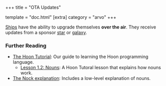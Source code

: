 +++
title = "OTA Updates"

template = "doc.html"
[extra]
category = "arvo"
+++

[Ships](../ship) have the ability to upgrade themselves **over the air**. They receive updates from a sponsor [star](../star) or [galaxy](../galaxy).

### Further Reading

- [The Hoon Tutorial](@/docs/tutorials/hoon/_index.md): Our guide to learning the Hoon programming language.
  - [Lesson 1.2: Nouns](@/docs/tutorials/hoon/nouns.md): A Hoon Tutoral lesson that explains how nouns work.
- [The Nock explanation](@/docs/tutorials/nock/_index.md): Includes a low-level explanation of nouns.
